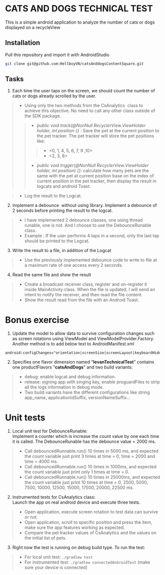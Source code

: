 # CATS AND DOGS TECHNICAL TEST

This is a simple android application to analyze the number of cats or dogs displayed on a recycleView

## Installation

Pull this repository and import it with AndroidStudio

```bash
git clone git@github.com:HellboyVN/catsAnddogsContentSquare.git
```

## Tasks

1. Each time the user taps on the screen, we should count the number of cats or dogs already scrolled by the user.
>* Using only the two methods from the CsAnalytics​ ​ class to achieve this objective. No need to call any other class outside of the SDK package.
>>* *public void track(@NonNull RecyclerView.ViewHolder holder, int position {}* : Save the pet at the current position to the pet tracker. The pet tracker will store the pet positions like:
>>>* <dog> <0, 1, 4, 5, 6, 7, 9 ,10>
>>>* <cat> <2, 3, 8>
>>* *public void trigger(@NonNull RecyclerView.ViewHolder holder, int position) {}*: calculate how many pets are the same with the pet at current position base on the index of current position in the pet tracker, then display the result in logcats and android Toast.

>* Log the result to the Logcat.

2. Implement a debounce ​ without​ using library. Implement a debounce of 2 seconds before printing the result to the logcat.
>* I have implemented 2 debounce classes, one using thread runable, one is not. And I choose to use the DebounceRunable class.
>* Example​ : If the user performs 4 taps in a second, only the last tap should be printed to the Logcat.
3. Write the result to a file, in addition of the Logcat
>* Use the previously implemented debounce code to write to file at a maximum rate of one access every 2 seconds.
4. Read the same file and show the result
>* Create a broadcast receiver class, register and un-register it inside MainActivity.class. When the file is updated, I will send an intent to notify the receiver, and then read the file content.
>* Show the result read from the file with an Android Toast.

# Bonus exercise
1. Update the model to allow data to survive configuration changes such as screen rotations using ViewModel and ViewModelProvider.Factory.\
Another method is to add below text to AndroidManifest.xml
```android
android:configChanges="orientation|screenSize|screenLayout|keyboardHidden"
```

2. Specifies one flavor dimension named "**levanTechnicalTest**" contains one productFlavors "**catsAndDogs**" and two  build variants:
>* debug: enable logcat and debug information.
>* release: signing app with singing key, enable proguardFiles to strip all the logs information in debug mode.
>* Two build variants have the different configurations like string app_name,  applicationIdSuffix, versionNameSuffix...

# Unit tests

1. Local unit test for DebounceRunable:\
Implement a counter which is increase the count value by one each time it is called. The DebounceRunable has the debounce value = 2000 ms.

>* Call debouncedRunnable.run() 10 times in 5000 ms, and expected the count variable just print 3 times at time = 0, time = 2000 and time = 4000 ms.
>* Call debouncedRunnable.run() 10 times in 1000ms, and expected the count variable just print only 1 times at time = 0.
>* Call debouncedRunnable.run() 10 times in 25000ms, and expected the count variable just print 10 times at time = 0, 2500, 5000, 7500, 10000, 12500, 15000, 17500, 20000, 22500 ms.

2. Instrumented tests for CsAnalytics class:\
Launch the app on real android device and execute three tests.

>* Open application, execute screen rotation to test data can survive or not.
>* Open application, scroll to specific position and press the item, make sure the app features working as expected.
>* Compare the pet tracker values of CsAnalytics and the values on the initial list of pets.

3. Right now the test is running on debug build type. To run the test:
>* For local unit test: ```./gradlew test```
>* For instrumented test: ```./gradlew connectedAndroidTest``` (make sure your device is connected)

        

